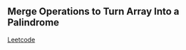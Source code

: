 ## Merge Operations to Turn Array Into a Palindrome
[Leetcode](https://leetcode.com/problems/merge-operations-to-turn-array-into-a-palindrome)
